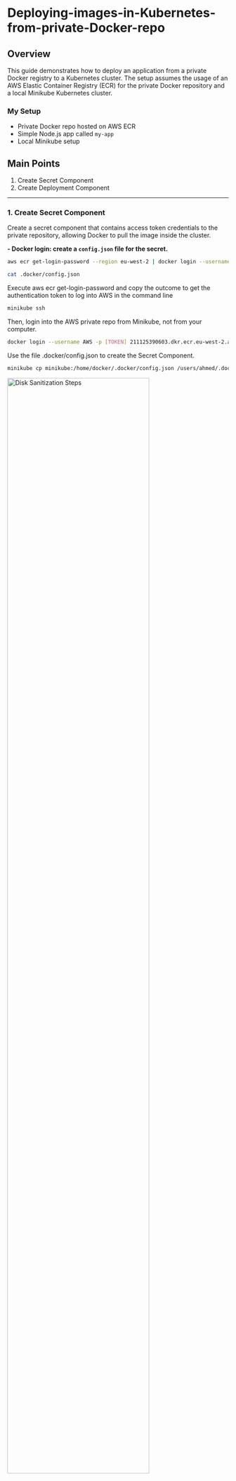 # Deploying-images-in-Kubernetes-from-private-Docker-repo

## Overview
This guide demonstrates how to deploy an application from a private Docker registry to a Kubernetes cluster. The setup assumes the usage of an AWS Elastic Container Registry (ECR) for the private Docker repository and a local Minikube Kubernetes cluster.

### My Setup
- Private Docker repo hosted on AWS ECR
- Simple Node.js app called `my-app`
- Local Minikube setup 

## Main Points

1. Create Secret Component
2. Create Deployment Component

---

### 1. Create Secret Component

Create a secret component that contains access token credentials to the private repository, allowing Docker to pull the image inside the cluster.

**- Docker login: create a `config.json` file for the secret.**

```bash
aws ecr get-login-password --region eu-west-2 | docker login --username AWS --password-stdin 211125390603.dkr.ecr.eu-west-2.amazonaws.com

cat .docker/config.json

```
Execute aws ecr get-login-password and copy the outcome to get the authentication token to log into AWS in the command line

```bash
minikube ssh
```

Then, login into the AWS private repo from Minikube, not from your computer.

```bash
docker login --username AWS -p [TOKEN] 211125390603.dkr.ecr.eu-west-2.amazonaws.com
```

Use the file .docker/config.json to create the Secret Component.

```bash
minikube cp minikube:/home/docker/.docker/config.json /users/ahmed/.docker/config.json
```

<img src="https://i.imgur.com/GZxCSVS.png" height="80%" width="80%" alt="Disk Sanitization Steps"/>


<img src="https://i.imgur.com/e44M2EM.png" height="80%" width="80%" alt="Disk Sanitization Steps"/>

---

**- Create docker-secret.yaml.**

```yaml

apiVersion: v1
kind: Secret
metadata:
  name: my-registry-key
data:
  .dockerconfigjson: [ENCODED_TOKEN]
type: kubernetes.io/dockerconfigjson

```
Apply the Secret Component.

```bash
kubectl create secret generic my-registry-key \
--from-file=.dockerconfigjson=/Users/ahmed/.docker/config.json \
--type=kubernetes.io/dockerconfigjson
```

**OR**

```bash
kubectl create secret docker-registry my-registry-key-two \
--docker-server=https://211125390603.dkr.ecr.eu-west-2.amazonaws.com \
--docker-username=AWS \
--docker-password=[ENCODED_PASSWORD]
```

<img src="https://i.imgur.com/xSIiALI.png" height="80%" width="80%" alt="Disk Sanitization Steps"/>


---

### 2. Create Deployment Component

**Create the deployment component for your app.**

file my-app-deployment.yaml.

```yaml
apiVersion: apps/v1
kind: Deployment
metadata:
  name: my-app-two
  labels:
    app: my-app-two
spec:
  replicas: 1
  selector:
    matchLabels:
      app: my-app-two
  template:
    metadata:
      labels:
        app: my-app-two
    spec:
      imagePullSecrets:
      - name: my-registry-key-two
      containers:
      - name: my-app-two
        image: 211125390603.dkr.ecr.eu-west-2.amazonaws.com/my-app:1.0
        imagePullPolicy: Always
        ports:
        - containerPort: 3000
```

Apply the deployment.

```bash
kubectl apply -f my-app-deployment.yaml
```

<img src="https://i.imgur.com/EsRqvug.png" height="80%" width="80%" alt="Disk Sanitization Steps"/>
